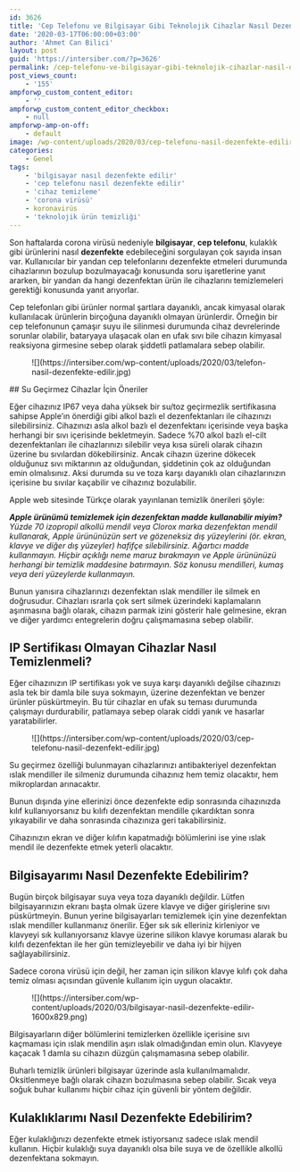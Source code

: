 ```yaml
---
id: 3626
title: 'Cep Telefonu ve Bilgisayar Gibi Teknolojik Cihazlar Nasıl Dezenfekte Edilir?'
date: '2020-03-17T06:00:00+03:00'
author: 'Ahmet Can Bilici'
layout: post
guid: 'https://intersiber.com/?p=3626'
permalink: /cep-telefonu-ve-bilgisayar-gibi-teknolojik-cihazlar-nasil-dezenfekte-edilir/
post_views_count:
    - '155'
ampforwp_custom_content_editor:
    - ''
ampforwp_custom_content_editor_checkbox:
    - null
ampforwp-amp-on-off:
    - default
image: /wp-content/uploads/2020/03/cep-telefonu-nasil-dezenfekte-edilir.jpg
categories:
    - Genel
tags:
    - 'bilgisayar nasıl dezenfekte edilir'
    - 'cep telefonu nasıl dezenfekte edilir'
    - 'cihaz temizleme'
    - 'corona virüsü'
    - koronavirüs
    - 'teknolojik ürün temizliği'
---
```


Son haftalarda corona virüsü nedeniyle **bilgisayar**, **cep telefonu**, kulaklık gibi ürünlerini nasıl **dezenfekte** edebileceğini sorgulayan çok sayıda insan var. Kullanıcılar bir yandan cep telefonlarını dezenfekte etmeleri durumunda cihazlarının bozulup bozulmayacağı konusunda soru işaretlerine yanıt ararken, bir yandan da hangi dezenfektan ürün ile cihazlarını temizlemeleri gerektiği konusunda yanıt arıyorlar.

Cep telefonları gibi ürünler normal şartlara dayanıklı, ancak kimyasal olarak kullanılacak ürünlerin birçoğuna dayanıklı olmayan ürünlerdir. Örneğin bir cep telefonunun çamaşır suyu ile silinmesi durumunda cihaz devrelerinde sorunlar olabilir, bataryaya ulaşacak olan en ufak sıvı bile cihazın kimyasal reaksiyona girmesine sebep olarak şiddetli patlamalara sebep olabilir.

<figure class="wp-block-image size-full">![](https://intersiber.com/wp-content/uploads/2020/03/telefon-nasil-dezenfekte-edilir.jpg)</figure>## Su Geçirmez Cihazlar İçin Öneriler

Eğer cihazınız IP67 veya daha yüksek bir su/toz geçirmezlik sertifikasına sahipse Apple’ın önerdiği gibi alkol bazlı el dezenfektanları ile cihazınızı silebilirsiniz. Cihazınızı asla alkol bazlı el dezenfektanı içerisinde veya başka herhangi bir sıvı içerisinde bekletmeyin. Sadece %70 alkol bazlı el-cilt dezenfektanları ile cihazlarınızı silebilir veya kısa süreli olarak cihazın üzerine bu sıvılardan dökebilirsiniz. Ancak cihazın üzerine dökecek olduğunuz sıvı miktarının az olduğundan, şiddetinin çok az olduğundan emin olmalısınız. Aksi durumda su ve toza karşı dayanıklı olan cihazlarınızın içerisine bu sıvılar kaçabilir ve cihazınız bozulabilir.

Apple web sitesinde Türkçe olarak yayınlanan temizlik önerileri şöyle:

***Apple ürünümü temizlemek için dezenfektan madde kullanabilir miyim?**   
Yüzde 70 izopropil alkollü mendil veya Clorox marka dezenfektan mendil kullanarak, Apple ürününüzün sert ve gözeneksiz dış yüzeylerini (ör. ekran, klavye ve diğer dış yüzeyler) hafifçe silebilirsiniz. Ağartıcı madde kullanmayın. Hiçbir açıklığı neme maruz bırakmayın ve Apple ürününüzü herhangi bir temizlik maddesine batırmayın. Söz konusu mendilleri, kumaş veya deri yüzeylerde kullanmayın.*

Bunun yanısıra cihazlarınızı dezenfektan ıslak mendiller ile silmek en doğrusudur. Cihazları ısrarla çok sert silmek üzerindeki kaplamaların aşınmasına bağlı olarak, cihazın parmak izini gösterir hale gelmesine, ekran ve diğer yardımcı entegrelerin doğru çalışmamasına sebep olabilir.

## IP Sertifikası Olmayan Cihazlar Nasıl Temizlenmeli?

Eğer cihazınızın IP sertifikası yok ve suya karşı dayanıklı değilse cihazınızı asla tek bir damla bile suya sokmayın, üzerine dezenfektan ve benzer ürünler püskürtmeyin. Bu tür cihazlar en ufak su teması durumunda çalışmayı durdurabilir, patlamaya sebep olarak ciddi yanık ve hasarlar yaratabilirler.

<figure class="wp-block-image size-full">![](https://intersiber.com/wp-content/uploads/2020/03/cep-telefonu-nasil-dezenfekt-edilir.jpg)</figure>Su geçirmez özelliği bulunmayan cihazlarınızı antibakteriyel dezenfektan ıslak mendiller ile silmeniz durumunda cihazınız hem temiz olacaktır, hem mikroplardan arınacaktır.

Bunun dışında yine ellerinizi önce dezenfekte edip sonrasında cihazınızda kılıf kullanıyorsanız bu kılıfı dezenfektan mendille çıkardıktan sonra yıkayabilir ve daha sonrasında cihazınıza geri takabilirsiniz.

Cihazınızın ekran ve diğer kılıfın kapatmadığı bölümlerini ise yine ıslak mendil ile dezenfekte etmek yeterli olacaktır.

## Bilgisayarımı Nasıl Dezenfekte Edebilirim?

Bugün birçok bilgisayar suya veya toza dayanıklı değildir. Lütfen bilgisayarınızın ekranı başta olmak üzere klavye ve diğer girişlerine sıvı püskürtmeyin. Bunun yerine bilgisayarları temizlemek için yine dezenfektan ıslak mendiller kullanmanız önerilir. Eğer sık sık elleriniz kirleniyor ve klavyeyi sık kullanıyorsanız klavye üzerine silikon klavye koruması alarak bu kılıfı dezenfektan ile her gün temizleyebilir ve daha iyi bir hijyen sağlayabilirsiniz.

Sadece corona virüsü için değil, her zaman için silikon klavye kılıfı çok daha temiz olması açısından güvenle kullanım için uygun olacaktır.

<figure class="wp-block-image size-large">![](https://intersiber.com/wp-content/uploads/2020/03/bilgisayar-nasil-dezenfekte-edilir-1600x829.png)</figure>Bilgisayarların diğer bölümlerini temizlerken özellikle içerisine sıvı kaçmaması için ıslak mendilin aşırı ıslak olmadığından emin olun. Klavyeye kaçacak 1 damla su cihazın düzgün çalışmamasına sebep olabilir.

Buharlı temizlik ürünleri bilgisayar üzerinde asla kullanılmamalıdır. Oksitlenmeye bağlı olarak cihazın bozulmasına sebep olabilir. Sıcak veya soğuk buhar kullanımı hiçbir cihaz için güvenli bir yöntem değildir.

## Kulaklıklarımı Nasıl Dezenfekte Edebilirim?

Eğer kulaklığınızı dezenfekte etmek istiyorsanız sadece ıslak mendil kullanın. Hiçbir kulaklığı suya dayanıklı olsa bile suya ve de özellikle alkollü dezenfektana sokmayın.